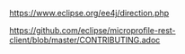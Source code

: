 
https://www.eclipse.org/ee4j/direction.php

https://github.com/eclipse/microprofile-rest-client/blob/master/CONTRIBUTING.adoc